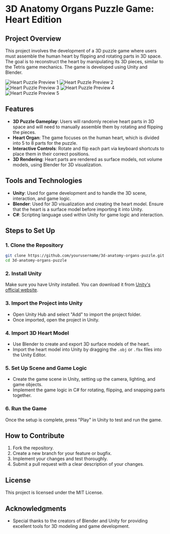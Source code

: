# 3D Anatomy Organs Puzzle Game: Heart Edition

## Project Overview

This project involves the development of a 3D puzzle game where users must assemble the human heart by flipping and rotating parts in 3D space. The goal is to reconstruct the heart by manipulating its 3D pieces, similar to the Tetris game mechanics. The game is developed using Unity and Blender.

![Heart Puzzle Preview 1](https://github.com/user-attachments/assets/28015bc6-3f74-490a-bfe6-a5c53b0bd70b)
![Heart Puzzle Preview 2](https://github.com/user-attachments/assets/6fce7ad3-69ca-4e41-9552-6f9f8a594564)
![Heart Puzzle Preview 3](https://github.com/user-attachments/assets/3e743171-b6dc-4146-b9c8-428d6937c717)
![Heart Puzzle Preview 4](https://github.com/user-attachments/assets/ceb69cbc-5b21-4792-8b42-eca2bcdef9c3)
![Heart Puzzle Preview 5](https://github.com/user-attachments/assets/46aa35cb-7db3-4da8-bc1b-d0556dc6226f)

## Features

- **3D Puzzle Gameplay**: Users will randomly receive heart parts in 3D space and will need to manually assemble them by rotating and flipping the pieces.
- **Heart Organ**: The game focuses on the human heart, which is divided into 5 to 8 parts for the puzzle.
- **Interactive Controls**: Rotate and flip each part via keyboard shortcuts to place them in their correct positions.
- **3D Rendering**: Heart parts are rendered as surface models, not volume models, using Blender for 3D visualization.

## Tools and Technologies

- **Unity**: Used for game development and to handle the 3D scene, interaction, and game logic.
- **Blender**: Used for 3D visualization and creating the heart model. Ensure that the heart is a surface model before importing it into Unity.
- **C#**: Scripting language used within Unity for game logic and interaction.

## Steps to Set Up

### 1. Clone the Repository

```bash
git clone https://github.com/yourusername/3d-anatomy-organs-puzzle.git
cd 3d-anatomy-organs-puzzle
```

### 2. Install Unity

Make sure you have Unity installed. You can download it from [Unity's official website](https://unity.com/).

### 3. Import the Project into Unity

- Open Unity Hub and select "Add" to import the project folder.
- Once imported, open the project in Unity.

### 4. Import 3D Heart Model

- Use Blender to create and export 3D surface models of the heart.
- Import the heart model into Unity by dragging the `.obj` or `.fbx` files into the Unity Editor.

### 5. Set Up Scene and Game Logic

- Create the game scene in Unity, setting up the camera, lighting, and game objects.
- Implement the game logic in C# for rotating, flipping, and snapping parts together.

### 6. Run the Game

Once the setup is complete, press "Play" in Unity to test and run the game.

## How to Contribute

1. Fork the repository.
2. Create a new branch for your feature or bugfix.
3. Implement your changes and test thoroughly.
4. Submit a pull request with a clear description of your changes.

## License

This project is licensed under the MIT License.

## Acknowledgments

- Special thanks to the creators of Blender and Unity for providing excellent tools for 3D modeling and game development.

